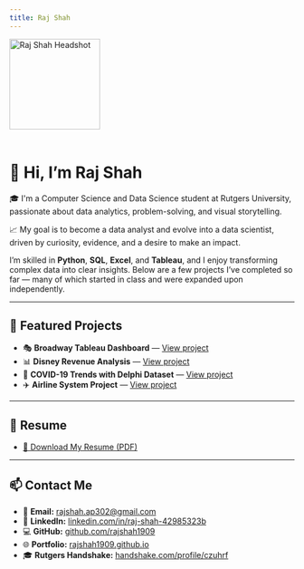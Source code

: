 ```yaml
---
title: Raj Shah
---
```


<p align="left">
  <img src="./raj_headshot.JPG" alt="Raj Shah Headshot" width="160" style="margin-bottom: 20px;">
</p>

# 👋 Hi, I’m Raj Shah

🎓 I'm a Computer Science and Data Science student at Rutgers University, passionate about data analytics, problem-solving, and visual storytelling.

📈 My goal is to become a data analyst and evolve into a data scientist, driven by curiosity, evidence, and a desire to make an impact.

I’m skilled in **Python**, **SQL**, **Excel**, and **Tableau**, and I enjoy transforming complex data into clear insights. Below are a few projects I’ve completed so far — many of which started in class and were expanded upon independently.

---

## 📁 Featured Projects

- 🎭 **Broadway Tableau Dashboard** — [View project](./broadway-dashboard/README.md)
- 📊 **Disney Revenue Analysis** — [View project](./disney-revenue-analysis/README.md)
- 🧬 **COVID-19 Trends with Delphi Dataset** — [View project](#)
- ✈️ **Airline System Project** — [View project](./airline-system/README.md)

---

## 📄 Resume

- [📄 Download My Resume (PDF)](./Raj_Shah_Resume.pdf)

---

## 📫 Contact Me

- 📧 **Email:** <a href="mailto:rajshah.ap302@gmail.com" title="Email: rajshah.ap302@gmail.com">rajshah.ap302@gmail.com</a>  
- 💼 **LinkedIn:** [linkedin.com/in/raj-shah-42985323b](https://www.linkedin.com/in/raj-shah-42985323b/)  
- 💻 **GitHub:** [github.com/rajshah1909](https://github.com/rajshah1909/rajshah1909.github.io)  
- 🌐 **Portfolio:** [rajshah1909.github.io](https://rajshah1909.github.io)  
- 🎓 **Rutgers Handshake:** [handshake.com/profile/czuhrf](https://rutgers.joinhandshake.com/profiles/czuhrf)
